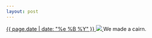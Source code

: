```yaml
---
layout: post
---
```


<p>
  <a href="/146">
    <time>{{ page.date | date: "%e %B %Y" }}</time>
    <img src="{{ site.assets_url }}/146.jpg">
  </a>
  We made a cairn.
</p>
